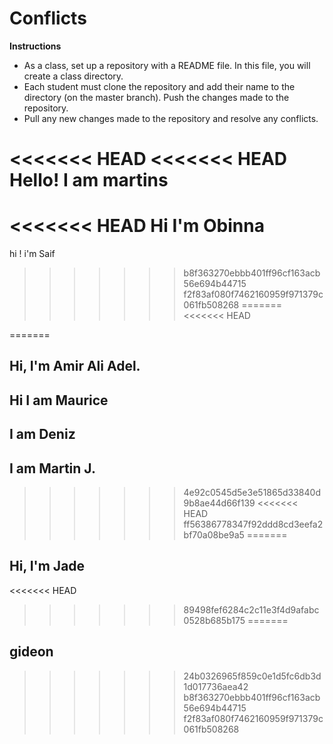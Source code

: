 # Conflicts

**Instructions**
* As a class, set up a repository with a README file. In this file, you will create a class directory.
* Each student must clone the repository and add their name to the directory (on the master branch). Push the changes made to the repository. 
* Pull any new changes made to the repository and resolve any conflicts. 

<<<<<<< HEAD
<<<<<<< HEAD
Hello! I am martins
=======
<<<<<<< HEAD
Hi I'm Obinna
=======
hi ! i'm Saif
>>>>>>> b8f363270ebbb401ff96cf163acb56e694b44715
>>>>>>> f2f83af080f7462160959f971379c061fb508268
=======
<<<<<<< HEAD


=======
## Hi, I'm Amir Ali Adel.
## Hi I am Maurice
## I am Deniz
## I am Martin J.
>>>>>>> 4e92c0545d5e3e51865d33840d9b8ae44d66f139
<<<<<<< HEAD
>>>>>>> ff56386778347f92ddd8cd3eefa2bf70a08be9a5
=======

## Hi, I'm Jade
<<<<<<< HEAD
>>>>>>> 89498fef6284c2c11e3f4d9afabc0528b685b175
=======
## gideon
>>>>>>> 24b0326965f859c0e1d5fc6db3d1d017736aea42
>>>>>>> b8f363270ebbb401ff96cf163acb56e694b44715
>>>>>>> f2f83af080f7462160959f971379c061fb508268
